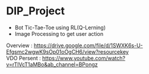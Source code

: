 # DIP_Project
* Bot Tic-Tae-Toe using RL(Q-Lerning)
* Image Processing to get user action

Overview : https://drive.google.com/file/d/1SWXK6s-U-Efgsmc2wgwK9sOp01oOgCH6/view?resourcekey <br>
VDO Persent : https://www.youtube.com/watch?v=rTlVcT1aMBo&ab_channel=BPongz
